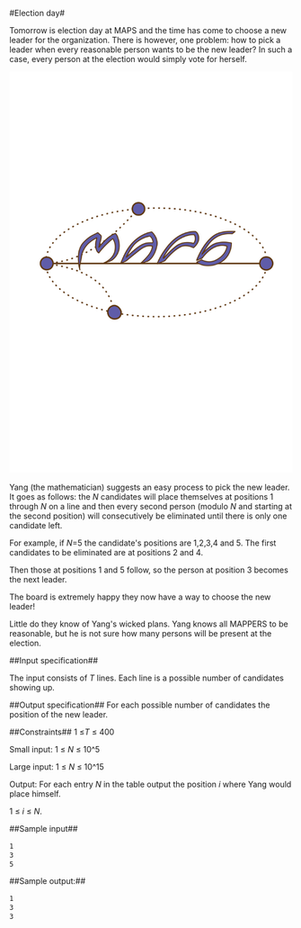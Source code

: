 #Election day#

Tomorrow is election day at MAPS and the time has come to choose a new leader for the organization.
There is however, one problem: how to pick a leader when every reasonable person wants to be the new leader?
In such a case, every person at the election would simply vote for herself.

![](../images/maps.svg)

Yang (the mathematician) suggests an easy process to pick the new leader.
It goes as follows:
the _N_ candidates will place themselves at positions 1 through _N_ on a line
and then every second person (modulo _N_ and starting at the second position)
will consecutively be eliminated until there is only one candidate left.


For example, if _N_=5 the candidate's positions are 1,2,3,4 and 5.
The first candidates to be eliminated are at positions
2 and 4.

Then those at positions
1 and 5
follow, so the person at position 3 becomes the next leader.

The board is extremely happy they now have a way to choose the new leader!

Little do they know of Yang's wicked plans.
Yang knows all MAPPERS to be reasonable, but he is not sure how many persons will be present at the election.

##Input specification##

The input consists of _T_ lines.
Each line is a possible number of candidates showing up.

##Output specification##
For each possible number of candidates the position of the new leader.


##Constraints##
1 &le;_T_ &le; 400

Small input:
1 &le; _N_ &le; 10^5

Large input:
1 &le; _N_ &le; 10^15


Output:
For each entry _N_ in the table output the position _i_ where Yang would place himself.

1 &le; _i_ &le; _N_.


##Sample input##
```
1
3
5
```
##Sample output:##
```
1
3
3
``` 
